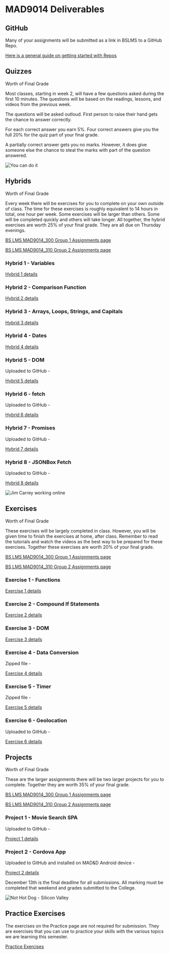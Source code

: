# MAD9014 Deliverables

## GitHub

Many of your assignments will be submitted as a link in BSLMS to a GitHub Repo.

[Here is a general guide on getting started with Repos](./github.md)

## Quizzes

Worth <Badge type="error" text="20%"/> of Final Grade

Most classes, starting in week 2, will have a few questions asked during the first 10 minutes. The questions will be based on the readings, lessons, and videos from the previous week.

The questions will be asked outloud. First person to raise their hand gets the chance to answer correctly.

For each correct answer you earn 5%. Four correct answers give you the full 20% for the quiz part of your final grade.

A partially correct answer gets you no marks. However, it does give someone else the chance to steal the marks with part of the question answered.

![You can do it](/mad9014/you-can-do-it.gif)

## Hybrids

Worth <Badge type="error" text="25%"/> of Final Grade

Every week there will be exercises for you to complete on your own outside of class. The time for these exercises is roughly equivalent to 14 hours in total, one hour per week. Some exercises will be larger than others. Some will be completed quickly and others will take longer. All together, the hybrid exercises are worth 25% of your final grade. They are all due on Thursday evenings.

[BS LMS MAD9014_300 Group 1 Assignments page](https://brightspace.algonquincollege.com/d2l/lms/dropbox/user/folders_list.d2l?ou=196072&isprv=0)

[BS LMS MAD9014_310 Group 2 Assignments page](https://brightspace.algonquincollege.com/d2l/lms/dropbox/user/folders_list.d2l?ou=196073&isprv=0)

### Hybrid 1 - Variables

<Badge text="Due Thu. Sep 12 by 11pm"/>

[Hybrid 1 details](./hybrid1.md)

### Hybrid 2 - Comparison Function

<Badge text="Due Thu. Sep 19 by 11pm"/>

[Hybrid 2 details](./hybrid2.md)

### Hybrid 3 - Arrays, Loops, Strings, and Capitals

<Badge text="Due Thu. Sep 26 by 11pm"/>

[Hybrid 3 details](./hybrid3.md)

### Hybrid 4 - Dates

<Badge text="Due Thu. Oct 3 by 11pm"/>

[Hybrid 4 details](./hybrid4.md)

### Hybrid 5 - DOM

Uploaded to GitHub - <Badge text="Due Thu. Oct 10  by 11pm"/>

[Hybrid 5 details](./hybrid5.md)

### Hybrid 6 - fetch

Uploaded to GitHub - <Badge text="Due Thu. Nov 7 by 11pm"/>

[Hybrid 6 details](./hybrid6.md)

### Hybrid 7 - Promises

Uploaded to GitHub - <Badge text="Due Mon. Nov 18 by 11pm"/>

[Hybrid 7 details](./hybrid7.md)

### Hybrid 8 - JSONBox Fetch

Uploaded to GitHub - <Badge text="Due Thu. Nov 21 by 11pm"/>

[Hybrid 8 details](./hybrid8.md)

![Jim Carrey working online](/mad9014/jim-carrey-typing.gif)

## Exercises

Worth <Badge type="error" text="20%"/> of Final Grade

These exercises will be largely completed in class. However, you will be given time to finish the exercises at home, after class. Remember to read the tutorials and watch the videos as the best way to be prepared for these exercises. Together these exercises are worth 20% of your final grade.

[BS LMS MAD9014_300 Group 1 Assignments page](https://brightspace.algonquincollege.com/d2l/lms/dropbox/user/folders_list.d2l?ou=196072&isprv=0)

[BS LMS MAD9014_310 Group 2 Assignments page](https://brightspace.algonquincollege.com/d2l/lms/dropbox/user/folders_list.d2l?ou=196073&isprv=0)

### Exercise 1 - Functions <Badge text="Due Fri. Sep 20 by 5pm"/>

[Exercise 1 details](./exer1.md)

### Exercise 2 - Compound If Statements

<Badge text="Due Fri. Sep 27 by 5pm"/>

[Exercise 2 details](./exer2.md)

### Exercise 3 - DOM

<Badge text="Due Tue. Oct 8 by 5pm"/>

[Exercise 3 details](./exer3.md)

### Exercise 4 - Data Conversion

Zipped file - <Badge text="Due Fri. Oct 18 by 5pm" />

[Exercise 4 details](./exer4.md)

### Exercise 5 - Timer

Zipped file - <Badge text="Due Fri. Nov 8 by 5pm"/>

[Exercise 5 details](./exer5.md)

### Exercise 6 - Geolocation

Uploaded to GitHub - <Badge text="Due Tue. Nov 19 by 5pm" />

[Exercise 6 details](./exer6.md)

## Projects

Worth <Badge type="error" text="35%"/> of Final Grade

These are the larger assignments there will be two larger projects for you to complete. Together they are worth 35% of your final grade.

[BS LMS MAD9014_300 Group 1 Assignments page](https://brightspace.algonquincollege.com/d2l/lms/dropbox/user/folders_list.d2l?ou=196072&isprv=0)

[BS LMS MAD9014_310 Group 2 Assignments page](https://brightspace.algonquincollege.com/d2l/lms/dropbox/user/folders_list.d2l?ou=196073&isprv=0)

### Project 1 - Movie Search SPA

Uploaded to GitHub - <Badge text="Due Fri. Nov 29 by 5pm"/>

[Project 1 details](./proj1.md)

### Project 2 - Cordova App

Uploaded to GitHub and installed on MAD&D Android device - <Badge text="Due Fri. Dec 13 by 1pm" type="warning"/>

[Project 2 details](./proj2.md)

December 13th is the final deadline for all submissions. All marking must be completed that weekend and grades submitted to the College.

![Not Hot Dog - Silicon Valley](/mad9014/not-hot-dog.webp)

## Practice Exercises

The exercises on the Practice page are not required for submission. They are exercises that you can use to practice your skills with the various topics we are learning this semester.

[Practice Exercises](./practice.md)
